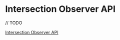 # Intersection Observer API

// TODO

[Intersection Observer API](https://developer.mozilla.org/en-US/docs/Web/API/Intersection_Observer_API)
